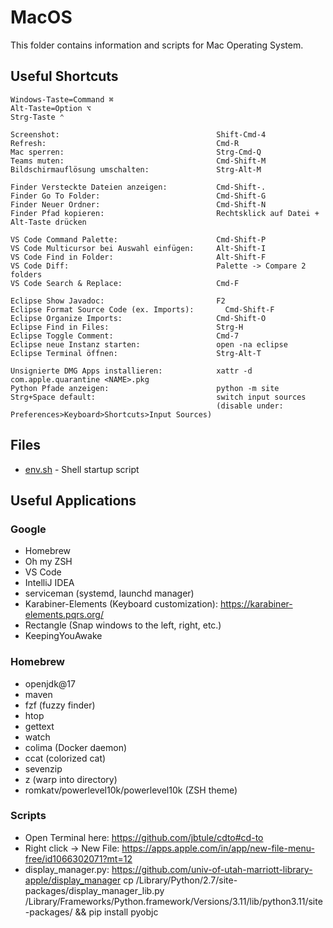 # MacOS 

This folder contains information and scripts for Mac Operating System.

## Useful Shortcuts

```plain
Windows-Taste=Command ⌘
Alt-Taste=Option ⌥
Strg-Taste ⌃

Screenshot:                                   Shift-Cmd-4
Refresh:                                      Cmd-R
Mac sperren:                                  Strg-Cmd-Q
Teams muten:                                  Cmd-Shift-M
Bildschirmauflösung umschalten:               Strg-Alt-M

Finder Versteckte Dateien anzeigen:           Cmd-Shift-.
Finder Go To Folder:                          Cmd-Shift-G
Finder Neuer Ordner:                          Cmd-Shift-N
Finder Pfad kopieren:                         Rechtsklick auf Datei + Alt-Taste drücken

VS Code Command Palette:                      Cmd-Shift-P
VS Code Multicursor bei Auswahl einfügen:     Alt-Shift-I
VS Code Find in Folder:                       Alt-Shift-F
VS Code Diff:                                 Palette -> Compare 2 folders
VS Code Search & Replace:                     Cmd-F

Eclipse Show Javadoc:                         F2
Eclipse Format Source Code (ex. Imports):	    Cmd-Shift-F
Eclipse Organize Imports:                     Cmd-Shift-O
Eclipse Find in Files:                        Strg-H
Eclipse Toggle Comment:                       Cmd-7
Eclipse neue Instanz starten:                 open -na eclipse
Eclipse Terminal öffnen:                      Strg-Alt-T

Unsignierte DMG Apps installieren:            xattr -d com.apple.quarantine <NAME>.pkg
Python Pfade anzeigen:                        python -m site
Strg+Space default:                           switch input sources 
                                              (disable under: Preferences>Keyboard>Shortcuts>Input Sources)
```

## Files

* [env.sh](env.sh) - Shell startup script

## Useful Applications

### Google
- Homebrew
- Oh my ZSH
- VS Code
- IntelliJ IDEA
- serviceman (systemd, launchd manager)
- Karabiner-Elements (Keyboard customization): https://karabiner-elements.pqrs.org/
- Rectangle (Snap windows to the left, right, etc.)
- KeepingYouAwake

### Homebrew
- openjdk@17
- maven
- fzf (fuzzy finder)
- htop
- gettext
- watch
- colima (Docker daemon)
- ccat (colorized cat)
- sevenzip
- z (warp into directory) 
- romkatv/powerlevel10k/powerlevel10k (ZSH theme)

### Scripts
- Open Terminal here: https://github.com/jbtule/cdto#cd-to
- Right click -> New File: https://apps.apple.com/in/app/new-file-menu-free/id1066302071?mt=12
- display_manager.py: https://github.com/univ-of-utah-marriott-library-apple/display_manager
  cp /Library/Python/2.7/site-packages/display_manager_lib.py /Library/Frameworks/Python.framework/Versions/3.11/lib/python3.11/site-packages/ && pip install pyobjc
